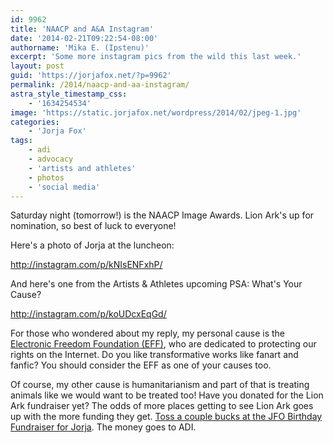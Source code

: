 ```yaml
---
id: 9962
title: 'NAACP and A&A Instagram'
date: '2014-02-21T09:22:54-08:00'
authorname: 'Mika E. (Ipstenu)'
excerpt: 'Some more instagram pics from the wild this last week.'
layout: post
guid: 'https://jorjafox.net/?p=9962'
permalink: /2014/naacp-and-aa-instagram/
astra_style_timestamp_css:
    - '1634254534'
image: 'https://static.jorjafox.net/wordpress/2014/02/jpeg-1.jpg'
categories:
    - 'Jorja Fox'
tags:
    - adi
    - advocacy
    - 'artists and athletes'
    - photos
    - 'social media'
---
```


Saturday night (tomorrow!) is the NAACP Image Awards. Lion Ark's up for nomination, so best of luck to everyone!

Here's a photo of Jorja at the luncheon:

http://instagram.com/p/kNIsENFxhP/

And here's one from the Artists &amp; Athletes upcoming PSA: What's Your Cause?

http://instagram.com/p/koUDcxEqGd/

For those who wondered about my reply, my personal cause is the <a href="https://www.eff.org/">Electronic Freedom Foundation (EFF)</a>, who are dedicated to protecting our rights on the Internet. Do you like transformative works like fanart and fanfic? You should consider the EFF as one of your causes too.

Of course, my other cause is humanitarianism and part of that is treating animals like we would want to be treated too! Have you donated for the Lion Ark fundraiser yet? The odds of more places getting to see Lion Ark goes up with the more funding they get. <a href="http://www.crowdrise.com/jorjafox46/">Toss a couple bucks at the JFO Birthday Fundraiser for Jorja</a>. The money goes to ADI.
